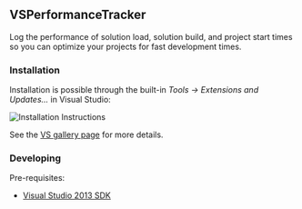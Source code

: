 ## VSPerformanceTracker

Log the performance of solution load, solution build, and project start times so you can optimize your projects for fast development times.

### Installation

Installation is possible through the built-in *Tools → Extensions and Updates...* in Visual Studio:

![Installation Instructions](http://i.imgur.com/g2QrodO.png)

See the [VS gallery page](https://visualstudiogallery.msdn.microsoft.com/e97d62b5-0c08-4883-bae6-4eae942633ec?SRC=Home) for more details.

### Developing

Pre-requisites:

- [Visual Studio 2013 SDK](http://www.microsoft.com/en-us/download/details.aspx?id=40758)
